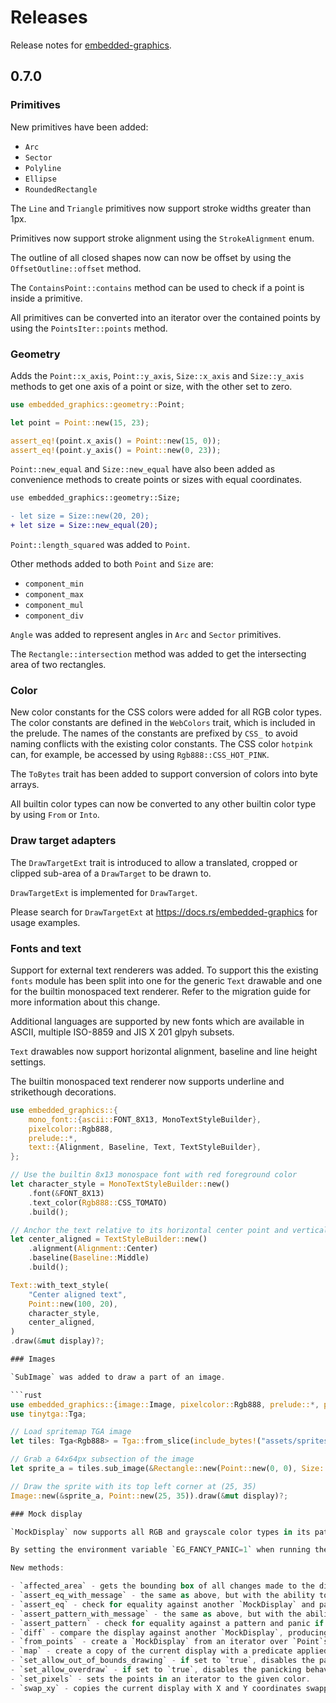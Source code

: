 # Releases

Release notes for [embedded-graphics](https://crates.io/crates/embedded-graphics).

## 0.7.0

### Primitives

New primitives have been added:

- `Arc`
- `Sector`
- `Polyline`
- `Ellipse`
- `RoundedRectangle`

The `Line` and `Triangle` primitives now support stroke widths greater than 1px.

Primitives now support stroke alignment using the `StrokeAlignment` enum.

The outline of all closed shapes now can now be offset by using the `OffsetOutline::offset` method.

The `ContainsPoint::contains` method can be used to check if a point is inside a primitive.

All primitives can be converted into an iterator over the contained points by using the `PointsIter::points` method.

### Geometry

Adds the `Point::x_axis`, `Point::y_axis`, `Size::x_axis` and `Size::y_axis` methods to get one axis of a point or size, with the other set to zero.

```rust
use embedded_graphics::geometry::Point;

let point = Point::new(15, 23);

assert_eq!(point.x_axis() = Point::new(15, 0));
assert_eq!(point.y_axis() = Point::new(0, 23));
```

`Point::new_equal` and `Size::new_equal` have also been added as convenience methods to create points or sizes with equal coordinates.

```diff
use embedded_graphics::geometry::Size;

- let size = Size::new(20, 20);
+ let size = Size::new_equal(20);
```

`Point::length_squared` was added to `Point`.

Other methods added to both `Point` and `Size` are:

- `component_min`
- `component_max`
- `component_mul`
- `component_div`

`Angle` was added to represent angles in `Arc` and `Sector` primitives.

The `Rectangle::intersection` method was added to get the intersecting area of two rectangles.

### Color

New color constants for the CSS colors were added for all RGB color types. The color constants are
defined in the `WebColors` trait, which is included in the prelude. The names of the constants are
prefixed by `CSS_` to avoid naming conflicts with the existing color constants. The CSS color
`hotpink` can, for example, be accessed by using `Rgb888::CSS_HOT_PINK`.

The `ToBytes` trait has been added to support conversion of colors into byte arrays.

All builtin color types can now be converted to any other builtin color type by using `From` or `Into`.

### Draw target adapters

The `DrawTargetExt` trait is introduced to allow a translated, cropped or clipped sub-area of a `DrawTarget` to be drawn to.

`DrawTargetExt` is implemented for `DrawTarget`.

Please search for `DrawTargetExt` at <https://docs.rs/embedded-graphics> for usage examples.

### Fonts and text

Support for external text renderers was added. To support this the existing `fonts` module has been
split into one for the generic `Text` drawable and one for the builtin monospaced text renderer.
Refer to the migration guide for more information about this change.

Additional languages are supported by new fonts which are available in ASCII, multiple ISO-8859 and
JIS X 201 glpyh subsets.

`Text` drawables now support horizontal alignment, baseline and line height settings.

The builtin monospaced text renderer now supports underline and strikethough decorations.

```rust
use embedded_graphics::{
    mono_font::{ascii::FONT_8X13, MonoTextStyleBuilder},
    pixelcolor::Rgb888,
    prelude::*,
    text::{Alignment, Baseline, Text, TextStyleBuilder},
};

// Use the builtin 8x13 monospace font with red foreground color
let character_style = MonoTextStyleBuilder::new()
    .font(&FONT_8X13)
    .text_color(Rgb888::CSS_TOMATO)
    .build();

// Anchor the text relative to its horizontal center point and vertical middle
let center_aligned = TextStyleBuilder::new()
    .alignment(Alignment::Center)
    .baseline(Baseline::Middle)
    .build();

Text::with_text_style(
    "Center aligned text",
    Point::new(100, 20),
    character_style,
    center_aligned,
)
.draw(&mut display)?;

### Images

`SubImage` was added to draw a part of an image.

```rust
use embedded_graphics::{image::Image, pixelcolor::Rgb888, prelude::*, primitives::Rectangle};
use tinytga::Tga;

// Load spritemap TGA image
let tiles: Tga<Rgb888> = Tga::from_slice(include_bytes!("assets/sprites.tga")).unwrap();

// Grab a 64x64px subsection of the image
let sprite_a = tiles.sub_image(&Rectangle::new(Point::new(0, 0), Size::new(64, 64)));

// Draw the sprite with its top left corner at (25, 35)
Image::new(&sprite_a, Point::new(25, 35)).draw(&mut display)?;

### Mock display

`MockDisplay` now supports all RGB and grayscale color types in its patterns.

By setting the environment variable `EG_FANCY_PANIC=1` when running the tests, failing `MockDisplay` assertions can now pretty print the difference between two `MockDisplay`s.

New methods:

- `affected_area` - gets the bounding box of all changes made to the display.
- `assert_eq_with_message` - the same as above, but with the ability to write custom messages in the test output.
- `assert_eq` - check for equality against another `MockDisplay` and panic if they are not the same.
- `assert_pattern_with_message` - the same as above, but with the ability to write custom messages in the test output.
- `assert_pattern` - check for equality against a pattern and panic if they do not match.
- `diff` - compare the display against another `MockDisplay`, producing a new `MockDisplay` containing the colored difference between them.
- `from_points` - create a `MockDisplay` from an iterator over `Point`s.
- `map` - create a copy of the current display with a predicate applied to all pixels.
- `set_allow_out_of_bounds_drawing` - if set to `true`, disables the panicking behavior when a drawing operation attempts to draw pixels outside the visible mock display area.
- `set_allow_overdraw` - if set to `true`, disables the panicking behavior when a pixel is drawn to twice.
- `set_pixels` - sets the points in an iterator to the given color.
- `swap_xy` - copies the current display with X and Y coordinates swapped.
